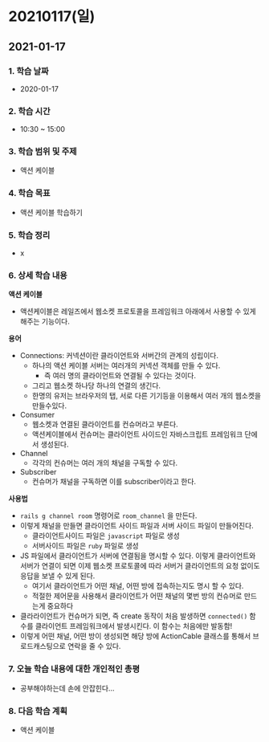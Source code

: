 # 20210117\(일\)

## 2021-01-17

### 1. 학습 날짜

* 2020-01-17

### 2. 학습 시간

* 10:30 ~ 15:00

### 3. 학습 범위 및 주제

* 액션 케이블

### 4. 학습 목표

* 액션 케이블 학습하기

### 5. 학습 정리

* x

### 6. 상세 학습 내용

**액션 케이블**

* 액션케이블은 레일즈에서 웹소켓 프로토콜을 프레임워크 아래에서 사용할 수 있게 해주는 기능이다.

**용어**

* Connections: 커넥션이란 클라이언트와 서버간의 관계의 성립이다.
  * 하나의 액션 케이블 서버는 여러개의 커넥션 객체를 만들 수 있다. 
    * 즉 여러 명의 클라이언트와 연결될 수 있다는 것이다. 
  * 그리고 웹소켓 하나당 하나의 연결의 생긴다.
  * 한명의 유저는 브라우저의 탭, 서로 다른 기기등을 이용해서 여러 개의 웹소켓을 만들수있다.
* Consumer
  * 웹소켓과 연결된 클라이언트를 컨슈머라고 부른다.
  * 액션케이블에서 컨슈머는 클라이언트 사이드인 자바스크립트 프레임워크 단에서 생성된다.
* Channel
  * 각각의 컨슈머는 여러 개의 채널을 구독할 수 있다.
* Subscriber
  * 컨슈머가 채널을 구독하면 이를 subscriber이라고 한다.

**사용법**

* `rails g channel room` 명령어로 `room_channel` 을 만든다.
* 이렇게 채널을 만들면 클라이언트 사이드 파일과 서버 사이드 파일이 만들어진다.
  * 클라이언트사이드 파일은 `javascript` 파일로 생성
  * 서버사이드 파일은 `ruby` 파일로 생성
* JS 파일에서 클라이언트가 서버에 연결됨을 명시할 수 있다. 이렇게 클라이언트와 서버가 연결이 되면 이제 웹소켓 프로토콜에 따라 서버거 클라이언트의 요청 없이도 응답을 보낼 수 있게 된다.
  * 여기서 클라이언트가 어떤 채널, 어떤 방에 접속하는지도 명시 할 수 있다.
  * 적절한 제어문을 사용해서 클라이언트가 어떤 채널의 몇번 방의 컨슈머로 만드는게 중요하다
* 클라라이언트가 컨슈머가 되면, 즉 create 동작이 처음 발생하면 `connected()` 함수를 클라이언트 프레임워크에서 발생시킨다. 이 함수는 처음에만 발동함!
* 이렇게 어떤 채널, 어떤 방이 생성되면 해당 방에 ActionCable 클래스를 통해서 브로드캐스팅으로 연락을 줄 수 있다.

### 7. 오늘 학습 내용에 대한 개인적인 총평

* 공부해야하는데 손에 안잡힌다...

### 8. 다음 학습 계획

* 액션 케이블

